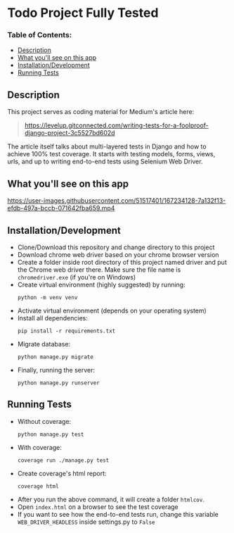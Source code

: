 # Todo Project Fully Tested


### Table of Contents:
- [Description](#description)
- [What you'll see on this app](#what-youll-see-on-this-app)
- [Installation/Development](#installationdevelopment)
- [Running Tests](#running-tests)


## Description
This project serves as coding material for Medium's article here:
> https://levelup.gitconnected.com/writing-tests-for-a-foolproof-django-project-3c5527bd602d

The article itself talks about multi-layered tests in Django and how to achieve 100% test coverage. It starts with testing models, forms, views, urls, and up to writing end-to-end tests using Selenium Web Driver.


## What you'll see on this app
https://user-images.githubusercontent.com/51517401/167234128-7a132f13-efdb-497a-bccb-071642fba659.mp4


## Installation/Development
- Clone/Download this repository and change directory to this project
- Download chrome web driver based on your chrome browser version
- Create a folder inside root directory of this project named driver and put the Chrome web driver there. Make sure the file name is `chromedriver.exe` (if you're on Windows)
- Create virtual environment (highly suggested) by running:
  ```shell
  python -m venv venv
  ```
- Activate virtual environment (depends on your operating system)
- Install all dependencies:
  ```shell
  pip install -r requirements.txt
  ```
- Migrate database:
  ```shell
  python manage.py migrate
  ```
- Finally, running the server:
  ```shell
  python manage.py runserver
  ```


## Running Tests
- Without coverage:
  ```shell
  python manage.py test
  ```
- With coverage:
  ```shell
  coverage run ./manage.py test
  ```
- Create coverage's html report:
  ```shell
  coverage html
  ```
- After you run the above command, it will create a folder `htmlcov`.
- Open `index.html` on a browser to see the test coverage
- If you want to see how the end-to-end tests run, change this variable `WEB_DRIVER_HEADLESS` inside settings.py to `False`
